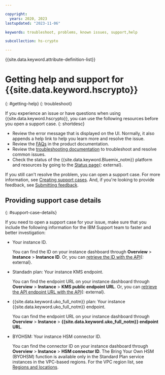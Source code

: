 ```yaml
---

copyright:
  years: 2020, 2023
lastupdated: "2023-11-06"

keywords: troubleshoot, problems, known issues, support,help

subcollection: hs-crypto

---
```


{{site.data.keyword.attribute-definition-list}}



# Getting help and support for {{site.data.keyword.hscrypto}}
{: #getting-help}
{: troubleshoot}

If you experience an issue or have questions when using {{site.data.keyword.hscrypto}}, you can use the following resources before you open a support case.
{: shortdesc}

* Review the error message that is displayed on the UI. Normally, it also appends a help link to help you learn more and resolve the issue.
* Review the [FAQs](/docs/hs-crypto?topic=hs-crypto-faq-basics) in the product documentation.
* Review the [troubleshooting documentation](/docs/hs-crypto?topic=hs-crypto-sitemap#sitemap_troubleshooting_key_management_service) to troubleshoot and resolve common issues.
* Check the status of the {{site.data.keyword.Bluemix_notm}} platform and resources by going to the [Status page](https://cloud.ibm.com/status){: external}.

If you still can't resolve the problem, you can open a support case. For more information, see [Creating support cases](/docs/get-support?topic=get-support-open-case). And, if you're looking to provide feedback, see [Submitting feedback](/docs/overview?topic=overview-feedback).

## Providing support case details
{: #support-case-details}

If you need to open a support case for your issue, make sure that you include the following information for the IBM Support team to faster and better investigation:

- Your instance ID. 

    You can find the ID on your instance dashboard through **Overview** &gt; **Instance** &gt; **Instance ID**. Or, you can [retrieve the ID with the API](/docs/hs-crypto?topic=hs-crypto-retrieve-instance-ID&interface=api){: external}.

- Standadn plan: Your instance KMS endpoint. 

    You can find the endpoint URL on your instance dashboard through **Overview** &gt; **Instance** &gt; **KMS public endpoint URL**. Or, you can [retrieve the API endpoint URL with the API](/apidocs/hs-crypto#getinstance){: external}.

- {{site.data.keyword.uko_full_notm}} plan: Your instance {{site.data.keyword.uko_full_notm}} endpoint.

    You can find the endpoint URL on your instance dashboard through **Overview** &gt; **Instance** &gt; **{{site.data.keyword.uko_full_notm}} endpoint URL**. 
  
- BYOHSM: Your instance HSM connector ID. 

    You can find the connector ID on your instance dashboard through **Overview** &gt; **Instance** &gt; **HSM connector ID**.
    The Bring Your Own HSM (BYOHSM) function is available only in the Standard Plan service instances in the VPC-based regions. For the VPC region list, see [Regions and locations](/docs/hs-crypto?topic=hs-crypto-regions#available-regions).
